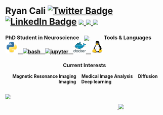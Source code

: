 # Ryan Cali [![Twitter Badge](https://img.shields.io/badge/Twitter-Profile-informational?style=plastic&logo=twitter&logoColor=white&color=1CA2F1)](https://twitter.com/Ryan__Cali) [![LinkedIn Badge](https://img.shields.io/badge/LinkedIn-Profile-informational?style=plastic&logo=linkedin&logoColor=white&color=0D76A8)](https://www.linkedin.com/in/ryan-cali-64201417a/) <a href="https://www.researchgate.net/profile/Ryan-Cali"> <img src="https://img.shields.io/badge/ResearchGate-Profile-rgb(0%2C204%2C187)?style=plastic&logo=ResearchGate"> <a href="https://scholar.google.com/citations?hl=en&view_op=list_works&gmla=AJsN-F6celdkuzM5m7AmNbp8EQFetqHcoEBR8_yysDmGUuJ6sT30kiYIlXoza5suYx9EJujb8OjBEOYdQG5hxo_4Za8P4yX5VQ&user=NKw-aEsAAAAJ"> <img src="https://img.shields.io/badge/GoogleScholar-Profile-rgb(64%2C134%2C244)?style=plastic&logo=GoogleScholar"> <a href="https://pubmed.ncbi.nlm.nih.gov/?term=Cali+R"> <img src="https://img.shields.io/badge/PubMed-Profile-rgb(32%2C85%2C138)?style=plastic&logo=PubMed">
<a/>

### PhD Student in Neuroscience &nbsp;&nbsp; <a/> <img src="https://user-images.githubusercontent.com/71532882/159825031-b8c2d528-7f52-43c1-84b9-86907e3d7da7.png" width="60" align=center > &nbsp;&nbsp; &nbsp;&nbsp; &nbsp;&nbsp;&nbsp;&nbsp; Tools & Languages &nbsp; &nbsp; <a href="https://www.python.org" target="_blank"> <img src="https://raw.githubusercontent.com/devicons/devicon/master/icons/python/python-original.svg" alt="python" width="40" height="40"/> &nbsp;&nbsp; <a href="https://www.gnu.org/software/bash/" target="_blank"> <img src="https://www.vectorlogo.zone/logos/gnu_bash/gnu_bash-icon.svg" alt="bash" width="40" height="40"/> &nbsp;&nbsp; <a href="https://jupyter.org/" target="_blank"> <img src="https://user-images.githubusercontent.com/71532882/159995448-3a3fe34a-5bba-43ae-b673-b5deddc31c9a.png" alt="jupyter" width="40" height="40"/> &nbsp;&nbsp; <a href="https://www.docker.com/" target="_blank"> <img src="https://raw.githubusercontent.com/devicons/devicon/master/icons/docker/docker-original-wordmark.svg" alt="docker" width="40" height="40"/> &nbsp;&nbsp; <a href="https://www.linux.org/" target="_blank"> <img src="https://raw.githubusercontent.com/devicons/devicon/master/icons/linux/linux-original.svg" alt="linux" width="40" height="40"/> 

<a/>





### <p align="center"> Current&nbsp;Interests&nbsp;</b></summary> 


<p align="center">
<b>Magnetic Resonance Imaging 
<b>&nbsp;&nbsp;&nbsp;&nbsp;Medical Image Analysis 
<b>&nbsp;&nbsp;&nbsp;&nbsp;Diffusion Imaging 
<b>&nbsp;&nbsp;&nbsp;&nbsp;Deep learning <br> <br> 
</p>

<a/>
<a href="https://summerofcode.withgoogle.com/programs/2022/projects/U46zNrr6">
<img src="https://user-images.githubusercontent.com/71532882/172217915-24069b3a-05ed-4afd-81a0-bc1b01e8508d.png" width="150" align=left>
<a/>
 &nbsp;&nbsp;&nbsp;&nbsp; &nbsp;&nbsp;&nbsp;&nbsp; &nbsp;&nbsp;&nbsp;&nbsp; &nbsp;&nbsp;&nbsp;&nbsp; &nbsp;&nbsp;&nbsp;&nbsp;

&nbsp;&nbsp;&nbsp;&nbsp;&nbsp;&nbsp;&nbsp;&nbsp;&nbsp;&nbsp;&nbsp;&nbsp;&nbsp;&nbsp;&nbsp;&nbsp;&nbsp;&nbsp;&nbsp;&nbsp;&nbsp;&nbsp;&nbsp;&nbsp;&nbsp;&nbsp;&nbsp;&nbsp;&nbsp;&nbsp;&nbsp;&nbsp;&nbsp;&nbsp;&nbsp;&nbsp;&nbsp;&nbsp;&nbsp;&nbsp;&nbsp;&nbsp;&nbsp;&nbsp;&nbsp;&nbsp;&nbsp;&nbsp;&nbsp;&nbsp;&nbsp;&nbsp;&nbsp;&nbsp;&nbsp;&nbsp;&nbsp;&nbsp;&nbsp;&nbsp;&nbsp;&nbsp;&nbsp;&nbsp;&nbsp;&nbsp;&nbsp;&nbsp;&nbsp;&nbsp;&nbsp;&nbsp;&nbsp;&nbsp;&nbsp;&nbsp;&nbsp;&nbsp;&nbsp;&nbsp;&nbsp;&nbsp;&nbsp;&nbsp;&nbsp;&nbsp;&nbsp;&nbsp;&nbsp;&nbsp;&nbsp;&nbsp;&nbsp;&nbsp;&nbsp;&nbsp;&nbsp;&nbsp;&nbsp;&nbsp;&nbsp;&nbsp;&nbsp;&nbsp;&nbsp;&nbsp;&nbsp;<a href="https://github.com/rcali21"> <img src="https://github-readme-stats.vercel.app/api/top-langs/?username=rcali21&hide=html,css&title_color=ffffff&text_color=c9cacc&icon_color=4AB197&bg_color=1A2B34">
</a>
